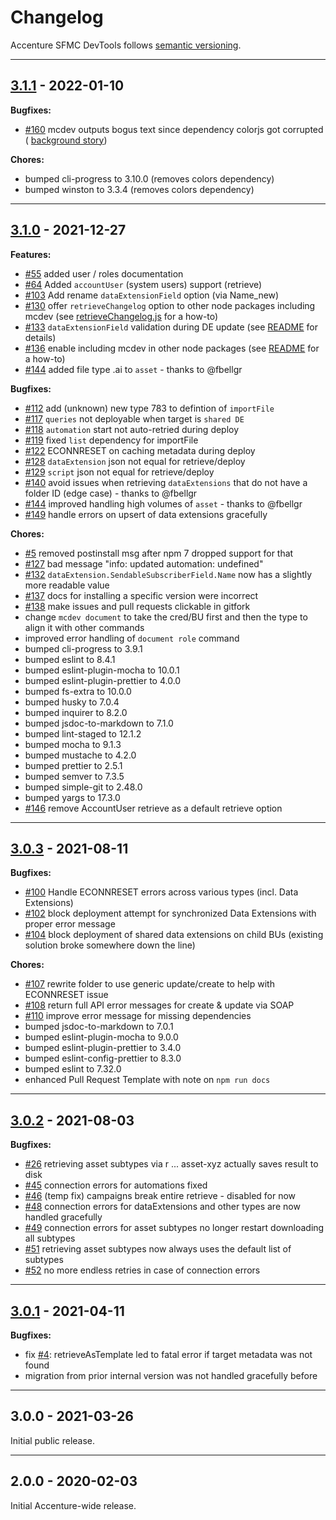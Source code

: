 # Changelog

Accenture SFMC DevTools follows [semantic versioning](https://semver.org/).

---

## [3.1.1](https://github.com/Accenture/sfmc-devtools/compare/v3.1.0...v3.1.1) - 2022-01-10

**Bugfixes:**

- [#160](https://github.com/Accenture/sfmc-devtools/issues/160) mcdev outputs bogus text since dependency colorjs got corrupted ( [background story](https://www.theverge.com/2022/1/9/22874949/developer-corrupts-open-source-libraries-projects-affected))

**Chores:**

- bumped cli-progress to 3.10.0 (removes colors dependency)
- bumped winston to 3.3.4 (removes colors dependency)

---

## [3.1.0](https://github.com/Accenture/sfmc-devtools/compare/v3.0.3...v3.1.0) - 2021-12-27

**Features:**

- [#55](https://github.com/Accenture/sfmc-devtools/issues/55) added user / roles documentation
- [#64](https://github.com/Accenture/sfmc-devtools/issues/64) Added `accountUser` (system users) support (retrieve)
- [#103](https://github.com/Accenture/sfmc-devtools/issues/103) Add rename `dataExtensionField` option (via Name_new)
- [#130](https://github.com/Accenture/sfmc-devtools/issues/130) offer `retrieveChangelog` option to other node packages including mcdev (see [retrieveChangelog.js](/lib/retrieveChangelog.js) for a how-to)
- [#133](https://github.com/Accenture/sfmc-devtools/issues/133) `dataExtensionField` validation during DE update (see [README](README.md#722-addingupdating-fields-on-existing-data-extensions) for details)
- [#136](https://github.com/Accenture/sfmc-devtools/issues/136) enable including mcdev in other node packages (see [README](README.md#26-using-mcdev-in-other-node-packages) for a how-to)
- [#144](https://github.com/Accenture/sfmc-devtools/issues/144) added file type .ai to `asset` - thanks to @fbellgr

**Bugfixes:**

- [#112](https://github.com/Accenture/sfmc-devtools/issues/112) add (unknown) new type 783 to defintion of `importFile`
- [#117](https://github.com/Accenture/sfmc-devtools/issues/117) `queries` not deployable when target is `shared DE`
- [#118](https://github.com/Accenture/sfmc-devtools/issues/118) `automation` start not auto-retried during deploy
- [#119](https://github.com/Accenture/sfmc-devtools/issues/119) fixed `list` dependency for importFile
- [#122](https://github.com/Accenture/sfmc-devtools/issues/122) ECONNRESET on caching metadata during deploy
- [#128](https://github.com/Accenture/sfmc-devtools/issues/128) `dataExtension` json not equal for retrieve/deploy
- [#129](https://github.com/Accenture/sfmc-devtools/issues/129) `script` json not equal for retrieve/deploy
- [#140](https://github.com/Accenture/sfmc-devtools/issues/140) avoid issues when retrieving `dataExtensions` that do not have a folder ID (edge case) - thanks to @fbellgr
- [#144](https://github.com/Accenture/sfmc-devtools/issues/144) improved handling high volumes of `asset` - thanks to @fbellgr
- [#149](https://github.com/Accenture/sfmc-devtools/issues/149) handle errors on upsert of data extensions gracefully

**Chores:**

- [#5](https://github.com/Accenture/sfmc-devtools/issues/5) removed postinstall msg after npm 7 dropped support for that
- [#127](https://github.com/Accenture/sfmc-devtools/issues/127) bad message "info: updated automation: undefined"
- [#132](https://github.com/Accenture/sfmc-devtools/issues/132) `dataExtension.SendableSubscriberField.Name` now has a slightly more readable value
- [#137](https://github.com/Accenture/sfmc-devtools/issues/137) docs for installing a specific version were incorrect
- [#138](https://github.com/Accenture/sfmc-devtools/issues/138) make issues and pull requests clickable in gitfork
- change `mcdev document` to take the cred/BU first and then the type to align it with other commands
- improved error handling of `document role` command
- bumped cli-progress to 3.9.1
- bumped eslint to 8.4.1
- bumped eslint-plugin-mocha to 10.0.1
- bumped eslint-plugin-prettier to 4.0.0
- bumped fs-extra to 10.0.0
- bumped husky to 7.0.4
- bumped inquirer to 8.2.0
- bumped jsdoc-to-markdown to 7.1.0
- bumped lint-staged to 12.1.2
- bumped mocha to 9.1.3
- bumped mustache to 4.2.0
- bumped prettier to 2.5.1
- bumped semver to 7.3.5
- bumped simple-git to 2.48.0
- bumped yargs to 17.3.0
- [#146](https://github.com/Accenture/sfmc-devtools/issues/146) remove AccountUser retrieve as a default retrieve option

---

## [3.0.3](https://github.com/Accenture/sfmc-devtools/compare/v3.0.2...v3.0.3) - 2021-08-11

**Bugfixes:**

- [#100](https://github.com/Accenture/sfmc-devtools/issues/100) Handle ECONNRESET errors across various types (incl. Data Extensions)
- [#102](https://github.com/Accenture/sfmc-devtools/issues/102) block deployment attempt for synchronized Data Extensions with proper error message
- [#104](https://github.com/Accenture/sfmc-devtools/issues/104) block deployment of shared data extensions on child BUs (existing solution broke somewhere down the line)

**Chores:**

- [#107](https://github.com/Accenture/sfmc-devtools/issues/107) rewrite folder to use generic update/create to help with ECONNRESET issue
- [#108](https://github.com/Accenture/sfmc-devtools/issues/108) return full API error messages for create & update via SOAP
- [#110](https://github.com/Accenture/sfmc-devtools/issues/110) improve error message for missing dependencies
- bumped jsdoc-to-markdown to 7.0.1
- bumped eslint-plugin-mocha to 9.0.0
- bumped eslint-plugin-prettier to 3.4.0
- bumped eslint-config-prettier to 8.3.0
- bumped eslint to 7.32.0
- enhanced Pull Request Template with note on `npm run docs`

---

## [3.0.2](https://github.com/Accenture/sfmc-devtools/compare/v3.0.1...v3.0.2) - 2021-08-03

**Bugfixes:**

- [#26](https://github.com/Accenture/sfmc-devtools/issues/26) retrieving asset subtypes via r ... asset-xyz actually saves result to disk
- [#45](https://github.com/Accenture/sfmc-devtools/issues/45) connection errors for automations fixed
- [#46](https://github.com/Accenture/sfmc-devtools/issues/46) (temp fix) campaigns break entire retrieve - disabled for now
- [#48](https://github.com/Accenture/sfmc-devtools/issues/48) connection errors for dataExtensions and other types are now handled gracefully
- [#49](https://github.com/Accenture/sfmc-devtools/issues/49) connection errors for asset subtypes no longer restart downloading all subtypes
- [#51](https://github.com/Accenture/sfmc-devtools/issues/51) retrieving asset subtypes now always uses the default list of subtypes
- [#52](https://github.com/Accenture/sfmc-devtools/issues/52) no more endless retries in case of connection errors

---

## [3.0.1](https://github.com/Accenture/sfmc-devtools/compare/v3.0.0...v3.0.1) - 2021-04-11

**Bugfixes:**

- fix [#4](https://github.com/Accenture/sfmc-devtools/issues/4): retrieveAsTemplate led to fatal error if target metadata was not found
- migration from prior internal version was not handled gracefully before

---

## 3.0.0 - 2021-03-26

Initial public release.

---

## 2.0.0 - 2020-02-03

Initial Accenture-wide release.
